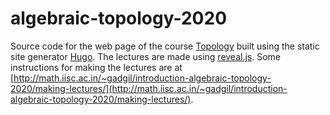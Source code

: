 # algebraic-topology-2020

Source code for the web page of the course [Topology](http://math.iisc.ac.in/~gadgil/topology-2021/index.html) built using the static site generator [Hugo](https://gohugo.io/). The lectures are made using [reveal.js](https://revealjs.com/). Some instructions for making the lectures are at [http://math.iisc.ac.in/~gadgil/introduction-algebraic-topology-2020/making-lectures/](http://math.iisc.ac.in/~gadgil/introduction-algebraic-topology-2020/making-lectures/).
